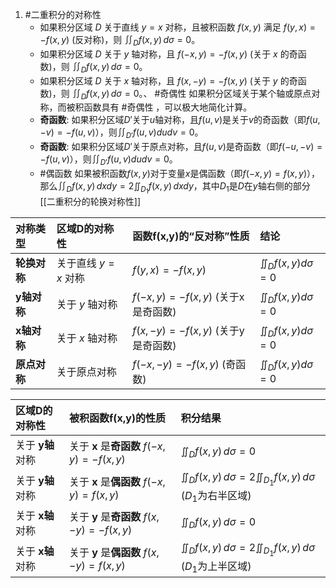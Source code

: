 1.  #二重积分的对称性
    *   如果积分区域 $D$ 关于直线 $y=x$ 对称，且被积函数 $f(x, y)$ 满足 $f(y, x) = -f(x, y)$ (反对称)，则 $\iint_D f(x, y) \, d\sigma = 0$。 
    *   如果积分区域 $D$ 关于 $y$ 轴对称，且 $f(-x, y) = -f(x, y)$ (关于 $x$ 的奇函数)，则 $\iint_D f(x, y) \, d\sigma = 0$。
    *   如果积分区域 $D$ 关于 $x$ 轴对称，且 $f(x, -y) = -f(x, y)$ (关于 $y$ 的奇函数)，则 $\iint_D f(x, y) \, d\sigma = 0$。、
	#奇偶性 
	 如果积分区域关于某个轴或原点对称，而被积函数具有 #奇偶性 ，可以极大地简化计算。
    *   **奇函数**: 如果积分区域$D'$关于$u$轴对称，且$f(u,v)$是关于$v$的奇函数（即$f(u,-v)=-f(u,v)$），则$\iint_{D'} f(u,v) dudv=0$。
    *   **奇函数**: 如果积分区域$D'$关于原点对称，且$f(u,v)$是奇函数（即$f(-u,-v)=-f(u,v)$），则$\iint_{D'} f(u,v) dudv=0$。
    * #偶函数 如果被积函数$f(x,y)$对于变量$x$是偶函数（即$f(-x, y) = f(x, y)$），那么$\iint_D f(x, y) \,dxdy = 2\iint_{D_1} f(x, y) \,dxdy$，其中$D_1$是$D$在$y$轴右侧的部分
[[二重积分的轮换对称性]]

| 对称类型     | 区域D的对称性       | 函数f(x,y)的“反对称”性质              | 结论                          |
| :------- | :------------ | :---------------------------- | :-------------------------- |
| **轮换对称** | 关于直线 $y=x$ 对称 | $f(y,x) = -f(x,y)$            | $\iint_D f(x,y)d\sigma = 0$ |
| **y轴对称** | 关于 $y$ 轴对称    | $f(-x,y) = -f(x,y)$ (关于x是奇函数) | $\iint_D f(x,y)d\sigma = 0$ |
| **x轴对称** | 关于 $x$ 轴对称    | $f(x,-y) = -f(x,y)$ (关于y是奇函数) | $\iint_D f(x,y)d\sigma = 0$ |
| **原点对称** | 关于原点对称        | $f(-x,-y) = -f(x,y)$ (奇函数)    | $\iint_D f(x,y)d\sigma = 0$ |

| 区域D的对称性 | 被积函数f(x,y)的性质 | 积分结果 |
| :--- | :--- | :--- |
| 关于 **y轴** 对称 | 关于 **x** 是**奇函数** $f(-x, y) = -f(x, y)$ | $\iint_D f(x, y) \,d\sigma = 0$ |
| 关于 **y轴** 对称 | 关于 **x** 是**偶函数** $f(-x, y) = f(x, y)$ | $\iint_D f(x, y) \,d\sigma = 2\iint_{D_1} f(x, y) \,d\sigma$ ($D_1$为右半区域) |
| 关于 **x轴** 对称 | 关于 **y** 是**奇函数** $f(x, -y) = -f(x, y)$ | $\iint_D f(x, y) \,d\sigma = 0$ |
| 关于 **x轴** 对称 | 关于 **y** 是**偶函数** $f(x, -y) = f(x, y)$ | $\iint_D f(x, y) \,d\sigma = 2\iint_{D_1} f(x, y) \,d\sigma$ ($D_1$为上半区域) |